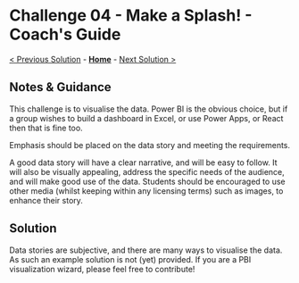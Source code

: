 # Challenge 04 - Make a Splash! - Coach's Guide

[< Previous Solution](./Solution-03.md) - **[Home](./README.md)** - [Next Solution >](./Solution-05.md)

## Notes & Guidance

This challenge is to visualise the data. Power BI is the obvious choice, but if a group wishes to build a dashboard in Excel, or use Power Apps, or React then that is fine too.

Emphasis should be placed on the data story and meeting the requirements.

A good data story will have a clear narrative, and will be easy to follow. It will also be visually appealing, address the specific needs of the audience, and will make good use of the data. Students should be encouraged to use other media (whilst keeping within any licensing terms) such as images, to enhance their story.

## Solution

Data stories are subjective, and there are many ways to visualise the data. As such an example solution is not (yet) provided. If you are a PBI visualization wizard, please feel free to contribute!
